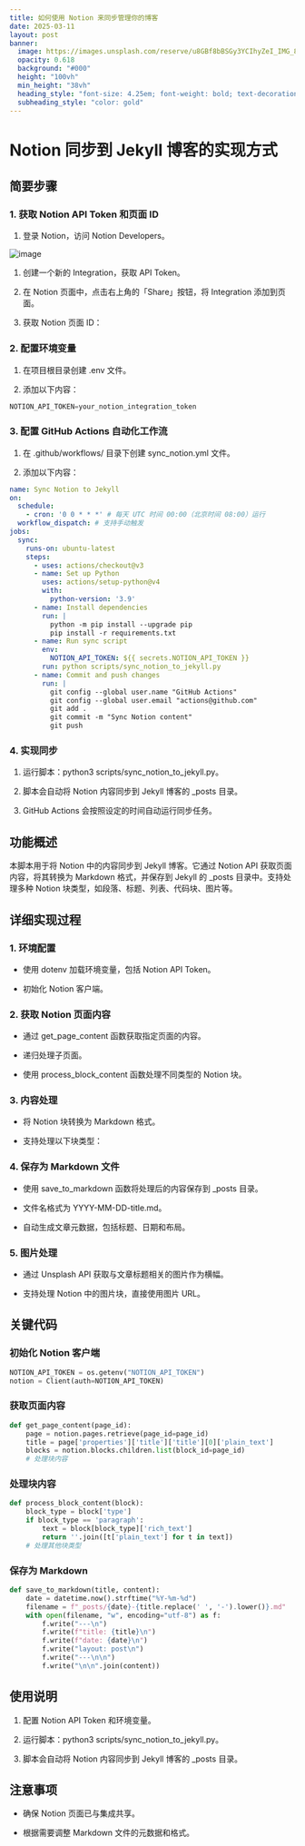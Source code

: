 ```yaml
---
title: 如何使用 Notion 来同步管理你的博客
date: 2025-03-11
layout: post
banner:
  image: https://images.unsplash.com/reserve/u8GBf8bBSGy3YCIhyZeI_IMG_8737.jpg?crop=entropy&cs=tinysrgb&fit=max&fm=jpg&ixid=M3w2OTIwMzJ8MHwxfHJhbmRvbXx8fHx8fHx8fDE3NDE2NjcwNTN8&ixlib=rb-4.0.3&q=80&w=1080
  opacity: 0.618
  background: "#000"
  height: "100vh"
  min_height: "38vh"
  heading_style: "font-size: 4.25em; font-weight: bold; text-decoration: underline"
  subheading_style: "color: gold"
---
```


# Notion 同步到 Jekyll 博客的实现方式

## 简要步骤

### 1. 获取 Notion API Token 和页面 ID

1. 登录 Notion，访问 Notion Developers。

![image](https://prod-files-secure.s3.us-west-2.amazonaws.com/a7a0cc5a-89b9-4cda-8686-1fba0ca52f40/d19c1afe-dea5-4312-9333-786b0ba83054/image.png?X-Amz-Algorithm=AWS4-HMAC-SHA256&X-Amz-Content-Sha256=UNSIGNED-PAYLOAD&X-Amz-Credential=ASIAZI2LB4662ZG6T3JE%2F20250311%2Fus-west-2%2Fs3%2Faws4_request&X-Amz-Date=20250311T042413Z&X-Amz-Expires=3600&X-Amz-Security-Token=IQoJb3JpZ2luX2VjEFQaCXVzLXdlc3QtMiJGMEQCIH8aaaRfWMXPOBT5X3TQWXUGurtCjk0%2BEB1SJZGy4adBAiAnxAw9DY3zLfncoSXOeuG0kX%2BhZE4YQhtribYRjEuq2SqIBAid%2F%2F%2F%2F%2F%2F%2F%2F%2F%2F8BEAAaDDYzNzQyMzE4MzgwNSIM34zScpPUvAhiQTKcKtwDUp19DfJyzDlSyGBrLGpt9PlMg2pzp5LsLouVHR%2Fd5oQd%2Fr40sY2Z%2FEE6liRnOhhwxjAcjUgOsGPQSyT70qfJAtI25qX7JaRZWwY21OZPzZDLcuCk4QiJDmQKmIHv8%2B3%2FguU89TTJNcQaE7MAxFT7w7%2B9zjuMZK4liLUyNCKdebrh8G%2Be9ON%2BnyQhKfvrL0NSleBWDC8%2BO9aHYUe7ot26%2FufQMasl4%2FN0hnxysULOiTFxntGU1zTBrqDqDcgO7jMEKuuAsJhKL%2FyHYj%2BRj%2FowWdTMmE59C66PxEGai9RDmQymgTrjSVwjEcirxk37qNax6uvf2p7fPL4PersVPPFnuxkkOwChaGMEbY30zo1zgaj0i4HT4BB%2B0TFaENZlwVKd%2FuRKkRhRqQ1xhRLugTrFhHbUrHzSmkrKl3BLNXHMS10t0fS057TurK8AoFdVuQRgclsU%2B2m%2FD6ioEJ1b2pnRvGnQH5pL2hfDIXmMadZ5WCk%2Bn6r52ecKC06kute8neMUQZM4aN1c34ifY6AjsM%2BjKI3LbjeqBPAR4cjNX6b3i8mR62IskuXVyPXyG6YP9OWbPcElFCAQHTdz6D8EmBs%2BbWXI5vVFvXdnzLzwTwyTU8m3x2WG45x8Fb6cgQYw%2BO%2B%2BvgY6pgHvXOSZUvmE5vYac9km9frTZ7xgz9eC5x%2FMmRdvrg0yOIa72eYA9QOHhfC1oB7o3fCxx4cCmPpbJWDC5iJH6VF09vxxP9fASViHB86IMCFISKdBQxhHsB2%2F%2By6j%2FdGwJPsYae1cD1SAnZkkWzRf3DZvgrAV6hvQNmu4GbFV35yid%2FeAngC8w0IL8XojXHHqm30kKJD%2BRiNypW2f1FKFmYObwkdnASrT&X-Amz-Signature=879f3c76133072e6fc1e3f873dc6988c96b9c515d6e45c737f096f9330b7f46b&X-Amz-SignedHeaders=host&x-id=GetObject)

1. 创建一个新的 Integration，获取 API Token。

1. 在 Notion 页面中，点击右上角的「Share」按钮，将 Integration 添加到页面。

1. 获取 Notion 页面 ID：


### 2. 配置环境变量

1. 在项目根目录创建 .env 文件。

1. 添加以下内容：

```javascript
NOTION_API_TOKEN=your_notion_integration_token
```

### 3. 配置 GitHub Actions 自动化工作流

1. 在 .github/workflows/ 目录下创建 sync_notion.yml 文件。

1. 添加以下内容：

```yaml
name: Sync Notion to Jekyll
on:
  schedule:
    - cron: '0 0 * * *' # 每天 UTC 时间 00:00（北京时间 08:00）运行
  workflow_dispatch: # 支持手动触发
jobs:
  sync:
    runs-on: ubuntu-latest
    steps:
      - uses: actions/checkout@v3
      - name: Set up Python
        uses: actions/setup-python@v4
        with:
          python-version: '3.9'
      - name: Install dependencies
        run: |
          python -m pip install --upgrade pip
          pip install -r requirements.txt
      - name: Run sync script
        env:
          NOTION_API_TOKEN: ${{ secrets.NOTION_API_TOKEN }}
        run: python scripts/sync_notion_to_jekyll.py
      - name: Commit and push changes
        run: |
          git config --global user.name "GitHub Actions"
          git config --global user.email "actions@github.com"
          git add .
          git commit -m "Sync Notion content"
          git push
```

### 4. 实现同步

1. 运行脚本：python3 scripts/sync_notion_to_jekyll.py。

1. 脚本会自动将 Notion 内容同步到 Jekyll 博客的 _posts 目录。

1. GitHub Actions 会按照设定的时间自动运行同步任务。

## 功能概述

本脚本用于将 Notion 中的内容同步到 Jekyll 博客。它通过 Notion API 获取页面内容，将其转换为 Markdown 格式，并保存到 Jekyll 的 _posts 目录中。支持处理多种 Notion 块类型，如段落、标题、列表、代码块、图片等。

## 详细实现过程

### 1. 环境配置

- 使用 dotenv 加载环境变量，包括 Notion API Token。

- 初始化 Notion 客户端。

### 2. 获取 Notion 页面内容

- 通过 get_page_content 函数获取指定页面的内容。

- 递归处理子页面。

- 使用 process_block_content 函数处理不同类型的 Notion 块。

### 3. 内容处理

- 将 Notion 块转换为 Markdown 格式。

- 支持处理以下块类型：


### 4. 保存为 Markdown 文件

- 使用 save_to_markdown 函数将处理后的内容保存到 _posts 目录。

- 文件名格式为 YYYY-MM-DD-title.md。

- 自动生成文章元数据，包括标题、日期和布局。

### 5. 图片处理

- 通过 Unsplash API 获取与文章标题相关的图片作为横幅。

- 支持处理 Notion 中的图片块，直接使用图片 URL。

## 关键代码

### 初始化 Notion 客户端

```python
NOTION_API_TOKEN = os.getenv("NOTION_API_TOKEN")
notion = Client(auth=NOTION_API_TOKEN)
```

### 获取页面内容

```python
def get_page_content(page_id):
    page = notion.pages.retrieve(page_id=page_id)
    title = page['properties']['title']['title'][0]['plain_text']
    blocks = notion.blocks.children.list(block_id=page_id)
    # 处理块内容
```

### 处理块内容

```python
def process_block_content(block):
    block_type = block['type']
    if block_type == 'paragraph':
        text = block[block_type]['rich_text']
        return ''.join([t['plain_text'] for t in text])
    # 处理其他块类型
```

### 保存为 Markdown

```python
def save_to_markdown(title, content):
    date = datetime.now().strftime("%Y-%m-%d")
    filename = f"_posts/{date}-{title.replace(' ', '-').lower()}.md"
    with open(filename, "w", encoding="utf-8") as f:
        f.write("---\n")
        f.write(f"title: {title}\n")
        f.write(f"date: {date}\n")
        f.write("layout: post\n")
        f.write("---\n\n")
        f.write("\n\n".join(content))
```

## 使用说明

1. 配置 Notion API Token 和环境变量。

1. 运行脚本：python3 scripts/sync_notion_to_jekyll.py。

1. 脚本会自动将 Notion 内容同步到 Jekyll 博客的 _posts 目录。

## 注意事项

- 确保 Notion 页面已与集成共享。

- 根据需要调整 Markdown 文件的元数据和格式。